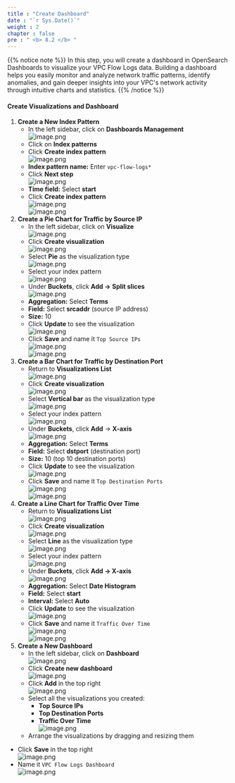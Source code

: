 ```yaml
---
title : "Create Dashboard"
date : "`r Sys.Date()`"
weight : 2
chapter : false
pre : " <b> 8.2 </b> "
---
```


{{% notice note %}}
In this step, you will create a dashboard in OpenSearch Dashboards to visualize your VPC Flow Logs data. Building a dashboard helps you easily monitor and analyze network traffic patterns, identify anomalies, and gain deeper insights into your VPC's network activity through intuitive charts and statistics.
{{% /notice %}}

#### Create Visualizations and Dashboard
1. **Create a New Index Pattern**
    - In the left sidebar, click on **Dashboards Management**        
        ![image.png](../../images/8/8.2/image.png)        
    - Click on **Index patterns**
    - Click **Create index pattern**        
        ![image.png](../../images/8/8.2/image%201.png)        
    - **Index pattern name:** Enter `vpc-flow-logs*`
    - Click **Next step**        
        ![image.png](../../images/8/8.2/image%202.png)        
    - **Time field:** Select **start**
    - Click **Create index pattern**        
        ![image.png](../../images/8/8.2/image%203.png)        
        ![image.png](../../images/8/8.2/image%204.png)        
2. **Create a Pie Chart for Traffic by Source IP**
    - In the left sidebar, click on **Visualize**        
        ![image.png](../../images/8/8.2/image%205.png)        
    - Click **Create visualization**        
        ![image.png](../../images/8/8.2/image%206.png)        
    - Select **Pie** as the visualization type        
        ![image.png](../../images/8/8.2/image%207.png)       
    - Select your index pattern        
        ![image.png](../../images/8/8.2/image%208.png)        
    - Under **Buckets**, click **Add →** **Split slices**        
        ![image.png](../../images/8/8.2/image%209.png)        
    - **Aggregation:** Select **Terms**
    - **Field:** Select **srcaddr** (source IP address)
    - **Size:** 10
    - Click **Update** to see the visualization        
        ![image.png](../../images/8/8.2/image%2010.png)        
    - Click **Save** and name it `Top Source IPs`        
        ![image.png](../../images/8/8.2/image%2011.png)        
        ![image.png](../../images/8/8.2/image%2012.png)        
3. **Create a Bar Chart for Traffic by Destination Port**
    - Return to **Visualizations List**        
        ![image.png](../../images/8/8.2/image%2013.png)        
    - Click **Create visualization**        
        ![image.png](../../images/8/8.2/image%2014.png)        
    - Select **Vertical bar** as the visualization type        
        ![image.png](../../images/8/8.2/image%2015.png)        
    - Select your index pattern        
        ![image.png](../../images/8/8.2/image%2016.png)        
    - Under **Buckets**, click **Add** → **X-axis**        
        ![image.png](../../images/8/8.2/image%2017.png)        
    - **Aggregation:** Select **Terms**
    - **Field:** Select **dstport** (destination port)
    - **Size:** 10 (top 10 destination ports)
    - Click **Update** to see the visualization        
        ![image.png](../../images/8/8.2/image%2018.png)        
    - Click **Save** and name it `Top Destination Ports`        
        ![image.png](../../images/8/8.2/image%2019.png)        
        ![image.png](../../images/8/8.2/image%2020.png)        
4. **Create a Line Chart for Traffic Over Time**
    - Return to **Visualizations List**        
        ![image.png](../../images/8/8.2/image%2021.png)        
    - Click **Create visualization**        
        ![image.png](../../images/8/8.2/image%2022.png)        
    - Select **Line** as the visualization type        
        ![image.png](../../images/8/8.2/image%2023.png)        
    - Select your index pattern        
        ![image.png](../../images/8/8.2/image%2024.png)        
    - Under **Buckets**, click **Add → X-axis**        
        ![image.png](../../images/8/8.2/image%2025.png)        
    - **Aggregation:** Select **Date Histogram**
    - **Field:** Select **start**
    - **Interval:** Select **Auto**
    - Click **Update** to see the visualization        
        ![image.png](../../images/8/8.2/image%2026.png)        
    - Click **Save** and name it `Traffic Over Time`        
        ![image.png](../../images/8/8.2/image%2027.png)    
    ![image.png](../../images/8/8.2/image%2028.png)    
5. **Create a New Dashboard**
    - In the left sidebar, click on **Dashboard**        
        ![image.png](../../images/8/8.2/image%2029.png)        
    - Click **Create new dashboard**        
        ![image.png](../../images/8/8.2/image%2030.png)        
    - Click **Add** in the top right        
        ![image.png](../../images/8/8.2/image%2031.png)        
    - Select all the visualizations you created:
        - **Top Source IPs**
        - **Top Destination Ports**
        - **Traffic Over Time**        
        ![image.png](../../images/8/8.2/image%2032.png)        
    - Arrange the visualizations by dragging and resizing them
- Click **Save** in the top right    
    ![image.png](../../images/8/8.2/image%2033.png)    
- Name it `VPC Flow Logs Dashboard`    
    ![image.png](../../images/8/8.2/image%2034.png)